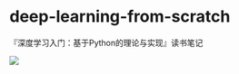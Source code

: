 # deep-learning-from-scratch

『深度学习入门：基于Python的理论与实现』读书笔记

![](https://img9.doubanio.com/view/subject/l/public/s29815955.jpg)
